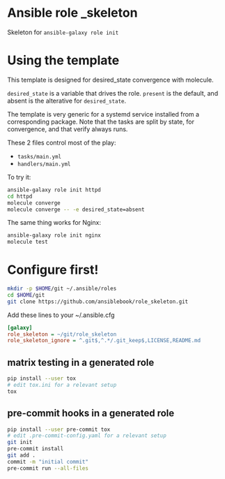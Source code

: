 # Ansible role _skeleton
Skeleton for `ansible-galaxy role init`

# Using the template
This template is designed for desired_state convergence with molecule.

`desired_state` is a variable that drives the role.
`present` is the default, and absent is the alterative for `desired_state`.

The template is very generic for a systemd service installed from a corresponding package.
Note that the tasks are split by state, for convergence, and that verify always runs.

These 2 files control most of the play:
- `tasks/main.yml`
- `handlers/main.yml`


To try it:

```sh
ansible-galaxy role init httpd
cd httpd
molecule converge
molecule converge -- -e desired_state=absent
```

The same thing works for Nginx:
```sh
ansible-galaxy role init nginx
molecule test
```

# Configure first!

```sh
mkdir -p $HOME/git ~/.ansible/roles
cd $HOME/git
git clone https://github.com/ansiblebook/role_skeleton.git
```
Add these lines to your ~/.ansible.cfg
```ini
[galaxy]
role_skeleton = ~/git/role_skeleton
role_skeleton_ignore = ^.git$,^.*/.git_keep$,LICENSE,README.md
```

## matrix testing in a generated role

```sh
pip install --user tox
# edit tox.ini for a relevant setup
tox
```

## pre-commit hooks in a generated role

```sh
pip install --user pre-commit tox
# edit .pre-commit-config.yaml for a relevant setup
git init
pre-commit install
git add .
commit -m "initial commit"
pre-commit run --all-files
```
